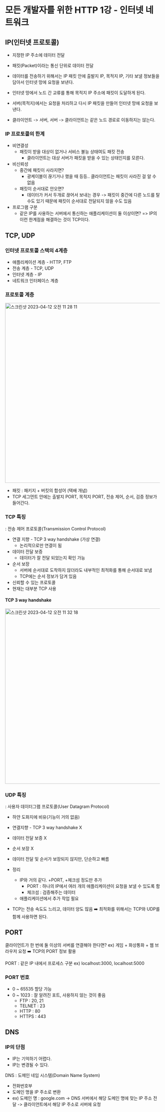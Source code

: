 # 모든 개발자를 위한 HTTP 1강 - 인터넷 네트워크
## IP(인터넷 프로토콜)
* 지정한 IP 주소에 데이터 전달
* 패킷(Packet)이라는 통신 단위로 데이터 전달

* 데이터를 전송하기 위해서는 IP 패킷 안에 출발지 IP, 목적지 IP, 기타 보낼 정보들을 담아서 인터넷 망에 요청을 보낸다.
* 인터넷 망에서 노드 간 교류를 통해 목적지 IP 주소에 패킷이 도달하게 된다.
* 서버(목적지)에서는 요청을 처리하고 다시 IP 패킷을 만들어 인터넷 망에 요청을 보낸다.
* 클라이언트 -> 서버, 서버 -> 클라이언트는 같은 노드 경로로 이동하지는 않는다.

### IP 프로토콜의 한계
* 비연결성
	* 패킷이 받을 대상이 없거나 서비스 불능 상태여도 패킷 전송
		* 클라이언트는 대상 서버가 패킷을 받을 수 있는 상태인지를 모른다.
* 비신뢰성
	* 중간에 패킷이 사라지면?
		* 광케이블이 끊기거나 했을 때 등등.. 클라이언트는 패킷이 사라진 걸 알 수 없음
	* 패킷이 순서대로 안오면?
		* 데이터가 커서 두개로 끊어서 보내는 경우 -> 패킷이 중간에 다른 노드를 탈 수도 있기 때문에 패킷이 순서대로 전달되지 않을 수도 있음
* 프로그램 구분
	* 같은 IP를 사용하는 서버에서 통신하는 애플리케이션이 둘 이상이면?
=> IP의 이런 한계점을 해결하는 것이 TCP이다.



## TCP, UDP

### 인터넷 프로토콜 스택의 4계층
* 애플리케이션 계층 - HTTP, FTP
* 전송 계층 - TCP, UDP
* 인터넷 계층 - IP
* 네트워크 인터페이스 계층

### 프로토콜 계층
<img width="583" alt="스크린샷 2023-04-12 오전 11 28 11" src="https://user-images.githubusercontent.com/102499959/231473568-9df3e9fe-ce3a-4b0d-8996-01aa044199f2.png">

* 패킷 : 패키지 + 버킷의 합성어 (택배 개념)
* TCP 세그먼트 안에는 출발지 PORT, 목적지 PORT, 전송 제어, 순서, 검증 정보가 들어간다.

### TCP 특징
: 전송 제어 프로토콜(Transmission Control Protocol)
* 연결 지향 - TCP 3 way handshake (가상 연결)
	* 논리적으로만 연결이 됨
* 데이터 전달 보증
	* 데이터가 잘 전달 되었는지 확인 가능
* 순서 보장
	* 서버에 순서대로 도착하지 않더라도 내부적인 최적화를 통해 순서대로 보냄
	* TCP에는 순서 정보가 담겨 있음
* 신뢰할 수 있는 프로토콜
* 현재는 대부분 TCP 사용

#### TCP 3 way handshake
<img width="568" alt="스크린샷 2023-04-12 오전 11 32 18" src="https://user-images.githubusercontent.com/102499959/231473618-45de0387-7030-4ee8-a16a-a508514c5739.png">


### UDP 특징
: 사용자 데이터그램 프로토콜(User Datagram Protocol)

* 하얀 도화지에 비유(기능이 거의 없음)
* 연결지향 - TCP 3 way handshake X
* 데이터 전달 보증 X
* 순서 보장 X
* 데이터 전달 및 순서가 보장되지 않지만, 단순하고 빠름
* 정리
	* IP와 거의 같다. +PORT, +체크섬 정도만 추가
		* PORT : 하나의 IP에서 여러 개의 애플리케이션이 요청을 보낼 수 있도록 함
		* 체크섬 : 검증해주는 데이터
	* 애플리케이션에서 추가 작업 필요

* TCP는 전송 속도도 느리고, 데이터 양도 많음
➡️ 최적화를 위해서는 TCP와 UDP를 함께 사용하면 된다.



## PORT

클라이언트가 한 번에 둘 이상의 서버를 연결해야 한다면?
ex) 게임 + 화상통화 + 웹 브라우저 요청
➡️ TCP의 PORT 정보 활용

PORT : 같은 IP 내에서 프로세스 구분
ex) localhost:3000, localhost:5000

### PORT 번호
* 0 ~ 65535 할당 가능
* 0 ~ 1023 : 잘 알려진 포트, 사용하지 않는 것이 좋음
	* FTP : 20, 21
	* TELNET : 23
	* HTTP : 80
	* HTTPS : 443



## DNS

### IP의 단점
* IP는 기억하기 어렵다.
* IP는 변경될 수 있다.

DNS : 도메인 네임 시스템(Domain Name System)
* 전화번호부
* 도메인 명을 IP 주소로 변환
* ex) 도메인 명 : google.com -> DNS 서버에서 해당 도메인 명에 맞는 IP 주소 전달 -> 클라이언트에서 해당 IP 주소로 서버에 요청
